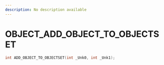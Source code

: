 ```yaml
---
description: No description available 
---
```


# OBJECT\_ADD_OBJECT_TO_OBJECTSET

```cpp
int ADD_OBJECT_TO_OBJECTSET(int _Unk0, int _Unk1);
```